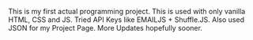 This is my first actual programming project. 
This is used with only vanilla HTML, CSS and JS.
Tried API Keys like EMAILJS + Shuffle.JS.
Also used JSON for my Project Page.
More Updates hopefully sooner.
